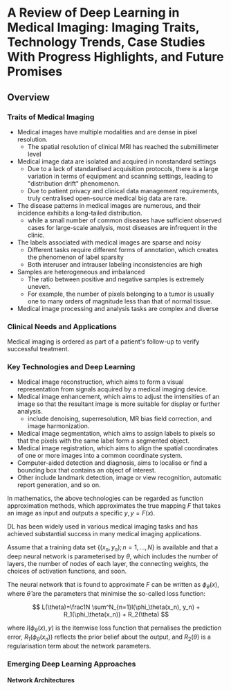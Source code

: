 # A Review of Deep Learning in Medical Imaging: Imaging Traits, Technology Trends, Case Studies With Progress Highlights, and Future Promises

## Overview

### Traits of Medical Imaging

- Medical images have multiple modalities and are dense in pixel resolution.
	- The spatial resolution of clinical MRI has reached the submillimeter level
- Medical image data are isolated and acquired in nonstandard settings
	- Due to a lack of standardised acquisition protocols, there is a large variation in terms of equipment and scanning settings, leading to "distribution drift" phenomenon.
	- Due to patient privacy and clinical data management requirements, truly centralised open-source medical big data are rare.
- The disease patterns in medical images are numerous, and their incidence exhibits a long-tailed distribution.
	- while a small number of common diseases have sufficient observed cases for large-scale analysis, most diseases are infrequent in the clinic.
- The labels associated with medical images are sparse and noisy
	- Different tasks require different forms of annotation, which creates the phenomenon of label sparsity
	- Both interuser and intrauser labeling inconsistencies are high
- Samples are heterogeneous and imbalanced
	- The ratio between positive and negative samples is extremely uneven.
	- For example, the number of pixels belonging to a tumor is usually one to many orders of magnitude less than that of normal tissue.
- Medical image processing and analysis tasks are complex and diverse

### Clinical Needs and Applications

Medical imaging is ordered as part of a patient's follow-up to verify successful treatment.

### Key Technologies and Deep Learning

- Medical image reconstruction, which aims to form a visual representation from signals acquired by a medical imaging device.
- Medical image enhancement, which aims to adjust the intensities of an image so that the resultant image is more suitable for display or further analysis.
	- include denoising, superresolution, MR bias field correction, and image harmonization. 
- Medical image segmentation, which aims to assign labels to pixels so that the pixels with the same label form a segmented object.
- Medical image registration, which aims to align the spatial coordinates of one or more images into a common coordinate system.
- Computer-aided detection and diagnosis, aims to localise or find a bounding box that contains an object of interest.
- Other include landmark detection, image or view recognition, automatic report generation, and so on.

In mathematics, the above technologies can be regarded as function approximation methods, which approximates the true mapping $F$ that takes an image as input and outputs a specific $y, y=F(x)$.

DL has been widely used in various medical imaging tasks and has achieved substantial success in many medical imaging applications.

Assume that a training data set $\{(x_n, y_n);n=1, \dots, N\}$ is available and that a deep neural network is parameterised by $\theta$, which includes the number of layers, the number of nodes of each layer, the connecting weights, the choices of activation functions, and soon.

The neural network that is found to approximate $F$ can be written as $\phi_{\hat\theta}(x)$,  where $\hat \theta$ are the parameters that minimise the so-called loss function:

$$
L(\theta)=\frac1N \sum^N_{n=1}l(\phi_\theta(x_n), y_n) + R_1(\phi_\theta(x_n)) + R_2(\theta)
$$

where $l(\phi_\theta(x),y)$ is the itemwise loss function that pernalises the prediction error, $R_1 (\phi_\theta (x_n))$ reflects the prior belief about the output, and $R_2(\theta)$ is a regularisation term about the network parameters.

### Emerging Deep Learning Approaches

#### Network Architectures

